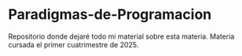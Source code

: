 # Paradigmas-de-Programacion

Repositorio donde dejaré todo mi material sobre esta materia. Materia cursada el primer cuatrimestre de 2025.
